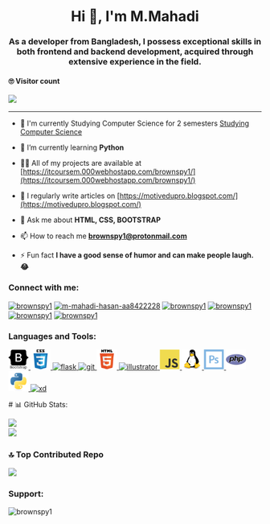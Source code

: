 <h1 align="center">Hi 👋, I'm M.Mahadi</h1>
<h3 align="center">As a developer from Bangladesh, I possess exceptional skills in both frontend and backend development, acquired through extensive experience in the field.</h3>

#### 🙄 Visitor count <br>

  <img src="https://profile-counter.glitch.me/brownspy1/count.svg" /><hr>

- 🔭 I'm currently Studying Computer Science for 2 semesters [Studying Computer Science](https://www.barishalpoly.gov.bd/)

- 🌱 I’m currently learning **Python**

- 👨‍💻 All of my projects are available at [https://itcoursem.000webhostapp.com/brownspy1/](https://itcoursem.000webhostapp.com/brownspy1/)

- 📝 I regularly write articles on [https://motivedupro.blogspot.com/](https://motivedupro.blogspot.com/)

- 💬 Ask me about **HTML, CSS, BOOTSTRAP**

- 📫 How to reach me **brownspy1@protonmail.com**

- ⚡ Fun fact **I have a good sense of humor and can make people laugh. 😂**

<h3 align="left">Connect with me:</h3>
<p align="left">
<a href="https://twitter.com/brownspy1" target="blank"><img align="center" src="https://raw.githubusercontent.com/rahuldkjain/github-profile-readme-generator/master/src/images/icons/Social/twitter.svg" alt="brownspy1" height="30" width="40" /></a>
<a href="https://linkedin.com/in/m-mahadi-hasan-aa8422228" target="blank"><img align="center" src="https://raw.githubusercontent.com/rahuldkjain/github-profile-readme-generator/master/src/images/icons/Social/linked-in-alt.svg" alt="m-mahadi-hasan-aa8422228" height="30" width="40" /></a>
<a href="https://fb.com/brownspy1" target="blank"><img align="center" src="https://raw.githubusercontent.com/rahuldkjain/github-profile-readme-generator/master/src/images/icons/Social/facebook.svg" alt="brownspy1" height="30" width="40" /></a>
<a href="https://instagram.com/brownspy1" target="blank"><img align="center" src="https://raw.githubusercontent.com/rahuldkjain/github-profile-readme-generator/master/src/images/icons/Social/instagram.svg" alt="brownspy1" height="30" width="40" /></a>
<a href="https://www.youtube.com/c/brownspy1" target="blank"><img align="center" src="https://raw.githubusercontent.com/rahuldkjain/github-profile-readme-generator/master/src/images/icons/Social/youtube.svg" alt="brownspy1" height="30" width="40" /></a>
<a href="https://discord.gg/brownspy1" target="blank"><img align="center" src="https://raw.githubusercontent.com/rahuldkjain/github-profile-readme-generator/master/src/images/icons/Social/discord.svg" alt="brownspy1" height="30" width="40" /></a>
</p>

<h3 align="left">Languages and Tools:</h3>
<p align="left"> <a href="https://getbootstrap.com" target="_blank" rel="noreferrer"> <img src="https://raw.githubusercontent.com/devicons/devicon/master/icons/bootstrap/bootstrap-plain-wordmark.svg" alt="bootstrap" width="40" height="40"/> </a> <a href="https://www.w3schools.com/css/" target="_blank" rel="noreferrer"> <img src="https://raw.githubusercontent.com/devicons/devicon/master/icons/css3/css3-original-wordmark.svg" alt="css3" width="40" height="40"/> </a> <a href="https://flask.palletsprojects.com/" target="_blank" rel="noreferrer"> <img src="https://www.vectorlogo.zone/logos/pocoo_flask/pocoo_flask-icon.svg" alt="flask" width="40" height="40"/> </a> <a href="https://git-scm.com/" target="_blank" rel="noreferrer"> <img src="https://www.vectorlogo.zone/logos/git-scm/git-scm-icon.svg" alt="git" width="40" height="40"/> </a> <a href="https://www.w3.org/html/" target="_blank" rel="noreferrer"> <img src="https://raw.githubusercontent.com/devicons/devicon/master/icons/html5/html5-original-wordmark.svg" alt="html5" width="40" height="40"/> </a> <a href="https://www.adobe.com/in/products/illustrator.html" target="_blank" rel="noreferrer"> <img src="https://www.vectorlogo.zone/logos/adobe_illustrator/adobe_illustrator-icon.svg" alt="illustrator" width="40" height="40"/> </a> <a href="https://developer.mozilla.org/en-US/docs/Web/JavaScript" target="_blank" rel="noreferrer"> <img src="https://raw.githubusercontent.com/devicons/devicon/master/icons/javascript/javascript-original.svg" alt="javascript" width="40" height="40"/> </a> <a href="https://www.linux.org/" target="_blank" rel="noreferrer"> <img src="https://raw.githubusercontent.com/devicons/devicon/master/icons/linux/linux-original.svg" alt="linux" width="40" height="40"/> </a> <a href="https://www.photoshop.com/en" target="_blank" rel="noreferrer"> <img src="https://raw.githubusercontent.com/devicons/devicon/master/icons/photoshop/photoshop-line.svg" alt="photoshop" width="40" height="40"/> </a> <a href="https://www.php.net" target="_blank" rel="noreferrer"> <img src="https://raw.githubusercontent.com/devicons/devicon/master/icons/php/php-original.svg" alt="php" width="40" height="40"/> </a> <a href="https://www.python.org" target="_blank" rel="noreferrer"> <img src="https://raw.githubusercontent.com/devicons/devicon/master/icons/python/python-original.svg" alt="python" width="40" height="40"/> </a> <a href="https://www.adobe.com/products/xd.html" target="_blank" rel="noreferrer"> <img src="https://cdn.worldvectorlogo.com/logos/adobe-xd.svg" alt="xd" width="40" height="40"/> </a> </p>
# 📊 GitHub Stats:

![](https://github-readme-stats.vercel.app/api?username=brownspy1&theme=radical&hide_border=false&include_all_commits=true&count_private=true)<br/>
![](https://github-readme-streak-stats.herokuapp.com/?user=brownspy1&theme=radical&hide_border=false)<br/>



  


### 🔝 Top Contributed Repo
![](https://github-contributor-stats.vercel.app/api?username=brownspy1&limit=5&theme=tokyonight&combine_all_yearly_contributions=true)



<h3 align="left">Support:</h3>
<p><a href="https://www.buymeacoffee.com/brownspy1"> <img align="left" src="https://cdn.buymeacoffee.com/buttons/v2/default-yellow.png" height="50" width="210" alt="brownspy1" /></a></p><br><br>
